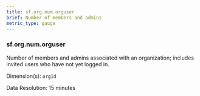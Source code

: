 ```yaml
---
title: sf.org.num.orguser
brief: Number of members and admins 
metric_type: gauge
---
```

### sf.org.num.orguser

Number of members and admins associated with an organization; includes invited users who have not yet logged in.

Dimension(s): `orgId`

Data Resolution: 15 minutes

